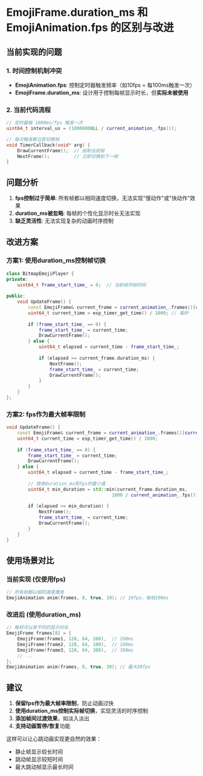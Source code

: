 # EmojiFrame.duration_ms 和 EmojiAnimation.fps 的区别与改进

## 当前实现的问题

### 1. 时间控制机制冲突
- **EmojiAnimation.fps**: 控制定时器触发频率（如10fps = 每100ms触发一次）
- **EmojiFrame.duration_ms**: 设计用于控制每帧显示时长，但**实际未被使用**

### 2. 当前代码流程
```cpp
// 定时器每 1000ms/fps 触发一次
uint64_t interval_us = (1000000ULL / current_animation_.fps());

// 每次触发都立即切换帧
void TimerCallback(void* arg) {
    DrawCurrentFrame();  // 绘制当前帧
    NextFrame();         // 立即切换到下一帧
}
```

## 问题分析

1. **fps控制过于简单**: 所有帧都以相同速度切换，无法实现"慢动作"或"快动作"效果
2. **duration_ms被忽略**: 每帧的个性化显示时长无法实现
3. **缺乏灵活性**: 无法实现复杂的动画时序控制

## 改进方案

### 方案1: 使用duration_ms控制帧切换
```cpp
class BitmapEmojiPlayer {
private:
    uint64_t frame_start_time_ = 0;  // 当前帧开始时间
    
public:
    void UpdateFrame() {
        const EmojiFrame& current_frame = current_animation_.frames()[current_animation_.current_frame()];
        uint64_t current_time = esp_timer_get_time() / 1000; // 毫秒
        
        if (frame_start_time_ == 0) {
            frame_start_time_ = current_time;
            DrawCurrentFrame();
        } else {
            uint64_t elapsed = current_time - frame_start_time_;
            
            if (elapsed >= current_frame.duration_ms) {
                NextFrame();
                frame_start_time_ = current_time;
                DrawCurrentFrame();
            }
        }
    }
};
```

### 方案2: fps作为最大帧率限制
```cpp
void UpdateFrame() {
    const EmojiFrame& current_frame = current_animation_.frames()[current_animation_.current_frame()];
    uint64_t current_time = esp_timer_get_time() / 1000;
    
    if (frame_start_time_ == 0) {
        frame_start_time_ = current_time;
        DrawCurrentFrame();
    } else {
        uint64_t elapsed = current_time - frame_start_time_;
        
        // 使用duration_ms和fps的最小值
        uint64_t min_duration = std::min(current_frame.duration_ms, 
                                       1000 / current_animation_.fps());
        
        if (elapsed >= min_duration) {
            NextFrame();
            frame_start_time_ = current_time;
            DrawCurrentFrame();
        }
    }
}
```

## 使用场景对比

### 当前实现 (仅使用fps)
```cpp
// 所有帧都以相同速度播放
EmojiAnimation anim(frames, 8, true, 10); // 10fps，每帧100ms
```

### 改进后 (使用duration_ms)
```cpp
// 每帧可以有不同的显示时长
EmojiFrame frames[8] = {
    EmojiFrame(frame1, 128, 64, 200),  // 200ms
    EmojiFrame(frame2, 128, 64, 100),  // 100ms
    EmojiFrame(frame3, 128, 64, 300),  // 300ms
    // ...
};
EmojiAnimation anim(frames, 8, true, 30); // 最大30fps
```

## 建议

1. **保留fps作为最大帧率限制**，防止动画过快
2. **使用duration_ms控制实际帧切换**，实现灵活的时序控制
3. **添加帧间过渡效果**，如淡入淡出
4. **支持动画暂停/恢复**功能

这样可以让心跳动画实现更自然的效果：
- 静止帧显示较长时间
- 跳动帧显示较短时间
- 最大跳动帧显示最长时间
